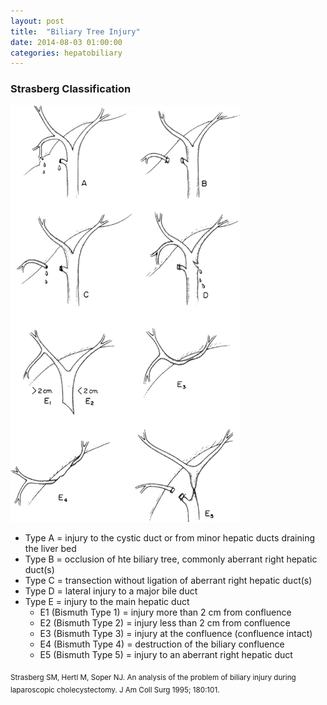 ```yaml
---
layout: post
title:  "Biliary Tree Injury"
date: 2014-08-03 01:00:00
categories: hepatobiliary
---
```


### Strasberg Classification

![strasberg-classification](/assets/2014-08-03-biliary-tree-injury/strasberg.png)

* Type A = injury to the cystic duct or from minor hepatic ducts draining the liver bed
* Type B = occlusion of hte biliary tree, commonly aberrant right hepatic duct(s)
* Type C = transection without ligation of aberrant right hepatic duct(s)
* Type D = lateral injury to a major bile duct
* Type E = injury to the main hepatic duct
  * E1 (Bismuth Type 1) = injury more than 2 cm from confluence
  * E2 (Bismuth Type 2) = injury less than 2 cm from confluence
  * E3 (Bismuth Type 3) = injury at the confluence (confluence intact)
  * E4 (Bismuth Type 4) = destruction of the biliary confluence
  * E5 (Bismuth Type 5) = injury to an aberrant right hepatic duct

<sub>Strasberg SM, Hertl M, Soper NJ. An analysis of the problem of biliary injury during laparoscopic cholecystectomy. J Am Coll Surg 1995; 180:101.</sub>
